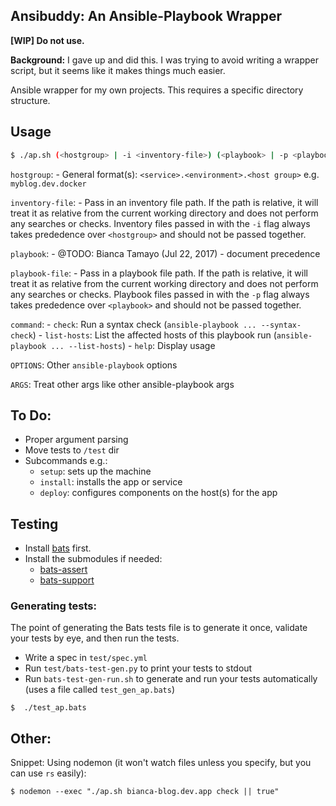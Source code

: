 ## Ansibuddy: An Ansible-Playbook Wrapper

**[WIP] Do not use.**

**Background:** I gave up and did this. I was trying to avoid writing a wrapper script, but it seems like it makes things much easier.

Ansible wrapper for my own projects. This requires a specific directory structure.


## Usage

```bash
$ ./ap.sh (<hostgroup> | -i <inventory-file>) (<playbook> | -p <playbook-file>) [<command>...] ...
```

`hostgroup`:
	- General format(s): `<service>.<environment>.<host group>` e.g. `myblog.dev.docker`

`inventory-file`:
	- Pass in an inventory file path. If the path is relative, it will treat it as relative from the current working directory and does not perform any searches or checks. Inventory files passed in with the `-i` flag always takes prededence over `<hostgroup>` and should not be passed together.

`playbook`:
	- @TODO: Bianca Tamayo (Jul 22, 2017) - document precedence 

`playbook-file`:
	- Pass in a playbook file path. If the path is relative, it will treat it as relative from the current working directory and does not perform any searches or checks. Playbook files passed in with the `-p` flag always takes prededence over `<playbook>` and should not be passed together.

`command`:
	- `check`: Run a syntax check (`ansible-playbook ... --syntax-check`)
	- `list-hosts`: List the affected hosts of this playbook run (`ansible-playbook ... --list-hosts`)
	- `help`: Display usage

`OPTIONS`: Other `ansible-playbook` options 

`ARGS`: Treat other args like other ansible-playbook args

## To Do:

- Proper argument parsing
- Move tests to `/test` dir
- Subcommands e.g.:
	- `setup`: sets up the machine
	- `install`: installs the app or service
	- `deploy`: configures components on the host(s) for the app


## Testing

- Install [bats](https://github.com/sstephenson/bats) first.
- Install the submodules if needed:
	- [bats-assert](https://github.com/ztombol/bats-assert)
	- [bats-support](https://github.com/ztombol/bats-support)

### Generating tests:

The point of generating the Bats tests file is to generate it once, validate your tests by eye, and then run the tests.

- Write a spec in `test/spec.yml`
- Run `test/bats-test-gen.py` to print your tests to stdout
- Run `bats-test-gen-run.sh` to generate and run your tests automatically (uses a file called `test_gen_ap.bats`)



```shell
$  ./test_ap.bats
```

## Other:

Snippet: Using nodemon (it won't watch files unless you specify, but you can use `rs` easily):

```shell
$ nodemon --exec "./ap.sh bianca-blog.dev.app check || true"
```

